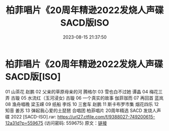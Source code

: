 ﻿---
title: 柏菲唱片《20周年精逊2022发烧人声碟SACD版ISO
date: 2023-08-15 21:37:50
categories: WAV车载音乐、镜像
tags: 华语中文
---
# 柏菲唱片《20周年精逊2022发烧人声碟SACD版[ISO]

01 山茶花 赵鹏
02 父亲的草原母亲的河 腾格尔
03 雪也白不过她 谭晶
04 梅花三弄 古璇
05 水流红（玉河浸女) 古璇
06 一个真实的故事 伽菲珈而
07 再回首 蓝岚
08 渔舟唱晚 梁玉嵘
09 纸船 李烁
10 三套车 赵鹏
11 斯卡布罗市集 烟花四乐
12 知音 姜苏
13 弹起我心爱的土琵琶 合唱团
柏菲唱片 20周年精选 SACD 发烧人声碟 2022
[SACD-ISO].rar: https://url27.ctfile.com/f/9388027-749200615-12a31d?p=559675
(访问密码: 559675)
原文：[链接](https://blog.sina.com.cn/s/blog_1647c7e760103134e.html)
